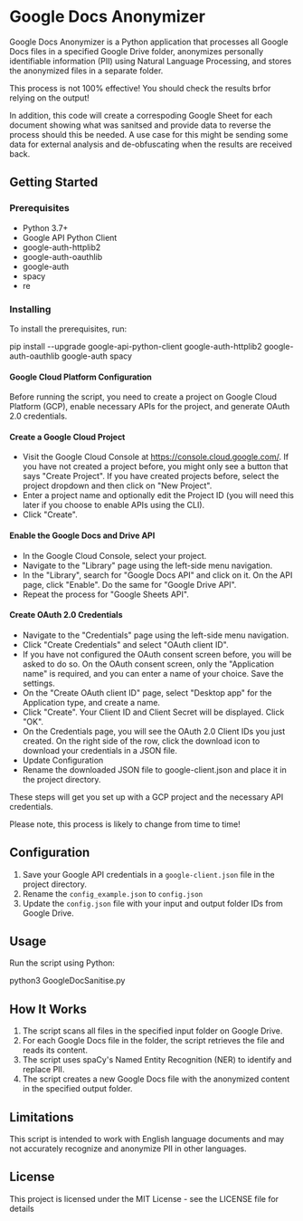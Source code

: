 # Google Docs Anonymizer

Google Docs Anonymizer is a Python application that processes all Google Docs files in a specified Google Drive folder, anonymizes personally identifiable information (PII) using Natural Language Processing, and stores the anonymized files in a separate folder.

This process is not 100% effective!  You should check the results brfor relying on the output!

In addition, this code will create a correspoding Google Sheet for each document showing what was sanitsed and provide data to reverse the process should this be needed.  A use case for this might be sending some data for external analysis and de-obfuscating when the results are received back.

## Getting Started

### Prerequisites

- Python 3.7+
- Google API Python Client
- google-auth-httplib2
- google-auth-oauthlib
- google-auth
- spacy
- re

### Installing

To install the prerequisites, run:

pip install --upgrade google-api-python-client google-auth-httplib2 google-auth-oauthlib google-auth spacy

#### Google Cloud Platform Configuration
Before running the script, you need to create a project on Google Cloud Platform (GCP), enable necessary APIs for the project, and generate OAuth 2.0 credentials.

#### Create a Google Cloud Project
- Visit the Google Cloud Console at https://console.cloud.google.com/.
If you have not created a project before, you might only see a button that says "Create Project". If you have created projects before, select the project dropdown and then click on "New Project".
- Enter a project name and optionally edit the Project ID (you will need this later if you choose to enable APIs using the CLI).
- Click "Create".
#### Enable the Google Docs and Drive API
- In the Google Cloud Console, select your project.
- Navigate to the "Library" page using the left-side menu navigation.
- In the "Library", search for "Google Docs API" and click on it. On the API page, click "Enable". Do the same for "Google Drive API".
- Repeat the process for "Google Sheets API".
#### Create OAuth 2.0 Credentials
- Navigate to the "Credentials" page using the left-side menu navigation.
- Click "Create Credentials" and select "OAuth client ID".
- If you have not configured the OAuth consent screen before, you will be asked to do so. On the OAuth consent screen, only the "Application name" is required, and you can enter a name of your choice. Save the settings.
- On the "Create OAuth client ID" page, select "Desktop app" for the Application type, and create a name.
- Click "Create". Your Client ID and Client Secret will be displayed. Click "OK".
- On the Credentials page, you will see the OAuth 2.0 Client IDs you just created. On the right side of the row, click the download icon to download your credentials in a JSON file.
- Update Configuration
- Rename the downloaded JSON file to google-client.json and place it in the project directory.

These steps will get you set up with a GCP project and the necessary API credentials.

Please note, this process is likely to change from time to time!

## Configuration

1. Save your Google API credentials in a `google-client.json` file in the project directory.
2. Rename the `config_example.json` to `config.json`
3. Update the `config.json` file with your input and output folder IDs from Google Drive.

## Usage

Run the script using Python:

python3 GoogleDocSanitise.py


## How It Works

1. The script scans all files in the specified input folder on Google Drive.
2. For each Google Docs file in the folder, the script retrieves the file and reads its content.
3. The script uses spaCy's Named Entity Recognition (NER) to identify and replace PII.
4. The script creates a new Google Docs file with the anonymized content in the specified output folder.

## Limitations

This script is intended to work with English language documents and may not accurately recognize and anonymize PII in other languages.

## License

This project is licensed under the MIT License - see the LICENSE file for details
